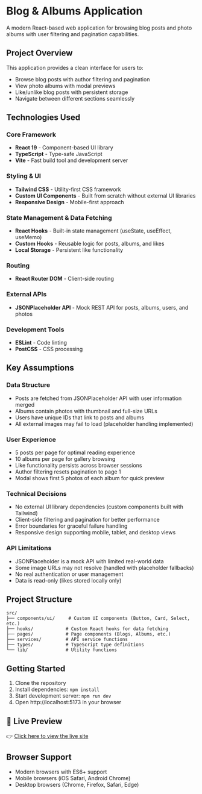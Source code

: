 # Blog & Albums Application

A modern React-based web application for browsing blog posts and photo albums with user filtering and pagination capabilities.

## Project Overview

This application provides a clean interface for users to:
- Browse blog posts with author filtering and pagination
- View photo albums with modal previews
- Like/unlike blog posts with persistent storage
- Navigate between different sections seamlessly

## Technologies Used

### Core Framework
- **React 19** - Component-based UI library
- **TypeScript** - Type-safe JavaScript
- **Vite** - Fast build tool and development server

### Styling & UI
- **Tailwind CSS** - Utility-first CSS framework
- **Custom UI Components** - Built from scratch without external UI libraries
- **Responsive Design** - Mobile-first approach

### State Management & Data Fetching
- **React Hooks** - Built-in state management (useState, useEffect, useMemo)
- **Custom Hooks** - Reusable logic for posts, albums, and likes
- **Local Storage** - Persistent like functionality

### Routing
- **React Router DOM** - Client-side routing

### External APIs
- **JSONPlaceholder API** - Mock REST API for posts, albums, users, and photos

### Development Tools
- **ESLint** - Code linting
- **PostCSS** - CSS processing

## Key Assumptions

### Data Structure
- Posts are fetched from JSONPlaceholder API with user information merged
- Albums contain photos with thumbnail and full-size URLs
- Users have unique IDs that link to posts and albums
- All external images may fail to load (placeholder handling implemented)

### User Experience
- 5 posts per page for optimal reading experience
- 10 albums per page for gallery browsing
- Like functionality persists across browser sessions
- Author filtering resets pagination to page 1
- Modal shows first 5 photos of each album for quick preview

### Technical Decisions
- No external UI library dependencies (custom components built with Tailwind)
- Client-side filtering and pagination for better performance
- Error boundaries for graceful failure handling
- Responsive design supporting mobile, tablet, and desktop views

### API Limitations
- JSONPlaceholder is a mock API with limited real-world data
- Some image URLs may not resolve (handled with placeholder fallbacks)
- No real authentication or user management
- Data is read-only (likes stored locally only)

## Project Structure

```
src/
├── components/ui/     # Custom UI components (Button, Card, Select, etc.)
├── hooks/            # Custom React hooks for data fetching
├── pages/            # Page components (Blogs, Albums, etc.)
├── services/         # API service functions
├── types/            # TypeScript type definitions
└── lib/              # Utility functions
```

## Getting Started

1. Clone the repository
2. Install dependencies: `npm install`
3. Start development server: `npm run dev`
4. Open http://localhost:5173 in your browser

## 🚀 Live Preview

👉 [Click here to view the live site](https://albums-blogs-app.vercel.app/)

## Browser Support

- Modern browsers with ES6+ support
- Mobile browsers (iOS Safari, Android Chrome)
- Desktop browsers (Chrome, Firefox, Safari, Edge)